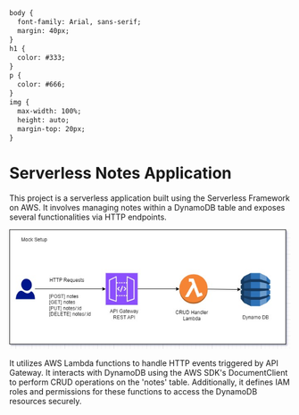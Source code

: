 
    body {
      font-family: Arial, sans-serif;
      margin: 40px;
    }
    h1 {
      color: #333;
    }
    p {
      color: #666;
    }
    img {
      max-width: 100%;
      height: auto;
      margin-top: 20px;
    }
  </style>
</head>
<body>
  <h1>Serverless Notes Application</h1>
  <p>
    This project is a serverless application built using the Serverless Framework on AWS. It involves managing notes within a DynamoDB table and exposes several functionalities via HTTP endpoints.
  </p>
  <img src="../screens/crud.jpg" alt="CRUD Operations" />
  <p>
    It utilizes AWS Lambda functions to handle HTTP events triggered by API Gateway. It interacts with DynamoDB using the AWS SDK's DocumentClient to perform CRUD operations on the 'notes' table. Additionally, it defines IAM roles and permissions for these functions to access the DynamoDB resources securely.
  </p>
</body>
</html>
